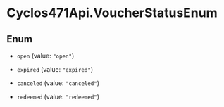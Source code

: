 # Cyclos471Api.VoucherStatusEnum

## Enum


* `open` (value: `"open"`)

* `expired` (value: `"expired"`)

* `canceled` (value: `"canceled"`)

* `redeemed` (value: `"redeemed"`)


